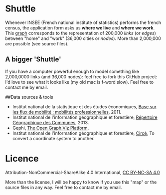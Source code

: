Shuttle
=======

Whenever INSEE (French national institute of statistics) performs the french census, the application form asks us **where we live** and **where we work**. This [graph](www.goo.gl/ituNMK) corresponds to the representation of 200,000 *links* (or *edges*) between "home" and "work" (36,000 cities or *nodes*). More than 2,000,000 are possible (see source files).

## A bigger 'Shuttle'

If you have a computer powerful enough to model something like 2,000,0000 links (and 36,000 nodes): feel free to fork this GitHub project: I'd love to see what it looks like (my old mac is f-word slow). Feel free to contact me by email.

##Data sources & tools

- Institut national de la statistique et des études économiques, [Base sur les flux de mobilité : mobilités professionnelles](www.goo.gl/YoF143), 2011.
- Institut national de l'information géographique et forestière, [Répertoire Géographique des Communes](www.goo.gl/63DWHx), 2013.
- Gephi, [The Open Graph Viz Platform](www.gephi.github.io).
- Institut national de l'information géographique et forestière, [Circé](www.goo.gl/zChsgU), To convert a coordinate system to another.

Licence
=======
Attribution-NonCommercial-ShareAlike 4.0 International, [CC BY-NC-SA 4.0](http://creativecommons.org/licenses/by-nc-sa/4.0/)

More than the license, I will be happy to know if you use this "map" or the source files in any way. Feel free to contact me by email.
